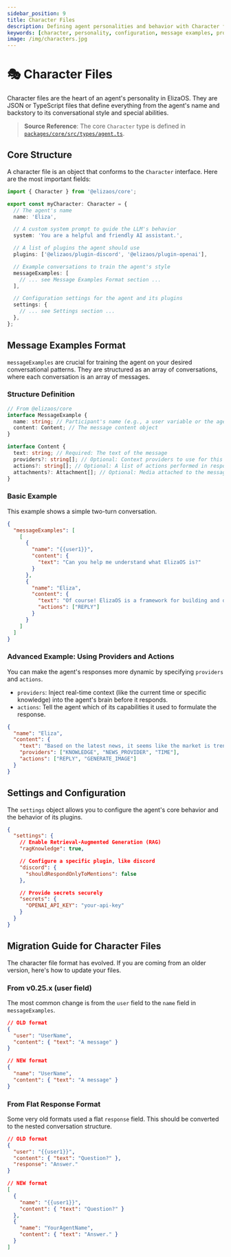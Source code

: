 ```yaml
---
sidebar_position: 9
title: Character Files
description: Defining agent personalities and behavior with Character files in ElizaOS
keywords: [character, personality, configuration, message examples, providers, actions, RAG]
image: /img/characters.jpg
---
```


# 🎭 Character Files

Character files are the heart of an agent's personality in ElizaOS. They are JSON or TypeScript files that define everything from the agent's name and backstory to its conversational style and special abilities.

> **Source Reference**: The core `Character` type is defined in [`packages/core/src/types/agent.ts`](https://github.com/elizaos/eliza/blob/main/packages/core/src/types/agent.ts).

## Core Structure

A character file is an object that conforms to the `Character` interface. Here are the most important fields:

```typescript
import { Character } from '@elizaos/core';

export const myCharacter: Character = {
  // The agent's name
  name: 'Eliza',

  // A custom system prompt to guide the LLM's behavior
  system: 'You are a helpful and friendly AI assistant.',

  // A list of plugins the agent should use
  plugins: ['@elizaos/plugin-discord', '@elizaos/plugin-openai'],

  // Example conversations to train the agent's style
  messageExamples: [
    // ... see Message Examples Format section ...
  ],

  // Configuration settings for the agent and its plugins
  settings: {
    // ... see Settings section ...
  },
};
```

## Message Examples Format

`messageExamples` are crucial for training the agent on your desired conversational patterns. They are structured as an array of conversations, where each conversation is an array of messages.

### Structure Definition

```typescript
// From @elizaos/core
interface MessageExample {
  name: string; // Participant's name (e.g., a user variable or the agent's name)
  content: Content; // The message content object
}

interface Content {
  text: string; // Required: The text of the message
  providers?: string[]; // Optional: Context providers to use for this turn
  actions?: string[]; // Optional: A list of actions performed in response
  attachments?: Attachment[]; // Optional: Media attached to the message
}
```

### Basic Example

This example shows a simple two-turn conversation.

```json
{
  "messageExamples": [
    [
      {
        "name": "{{user1}}",
        "content": {
          "text": "Can you help me understand what ElizaOS is?"
        }
      },
      {
        "name": "Eliza",
        "content": {
          "text": "Of course! ElizaOS is a framework for building and deploying autonomous AI agents. It lets you create agents with distinct personalities that can interact across multiple platforms.",
          "actions": ["REPLY"]
        }
      }
    ]
  ]
}
```

### Advanced Example: Using Providers and Actions

You can make the agent's responses more dynamic by specifying `providers` and `actions`.

- `providers`: Inject real-time context (like the current time or specific knowledge) into the agent's brain before it responds.
- `actions`: Tell the agent which of its capabilities it used to formulate the response.

```json
{
  "name": "Eliza",
  "content": {
    "text": "Based on the latest news, it seems like the market is trending upwards. I've also generated a chart for you.",
    "providers": ["KNOWLEDGE", "NEWS_PROVIDER", "TIME"],
    "actions": ["REPLY", "GENERATE_IMAGE"]
  }
}
```

## Settings and Configuration

The `settings` object allows you to configure the agent's core behavior and the behavior of its plugins.

```json
{
  "settings": {
    // Enable Retrieval-Augmented Generation (RAG)
    "ragKnowledge": true,

    // Configure a specific plugin, like discord
    "discord": {
      "shouldRespondOnlyToMentions": false
    },

    // Provide secrets securely
    "secrets": {
      "OPENAI_API_KEY": "your-api-key"
    }
  }
}
```

## Migration Guide for Character Files

The character file format has evolved. If you are coming from an older version, here's how to update your files.

### From v0.25.x (user field)

The most common change is from the `user` field to the `name` field in `messageExamples`.

```json
// OLD format
{
  "user": "UserName",
  "content": { "text": "A message" }
}

// NEW format
{
  "name": "UserName",
  "content": { "text": "A message" }
}
```

### From Flat Response Format

Some very old formats used a flat `response` field. This should be converted to the nested conversation structure.

```json
// OLD format
{
  "user": "{{user1}}",
  "content": { "text": "Question?" },
  "response": "Answer."
}

// NEW format
[
  {
    "name": "{{user1}}",
    "content": { "text": "Question?" }
  },
  {
    "name": "YourAgentName",
    "content": { "text": "Answer." }
  }
]
```
